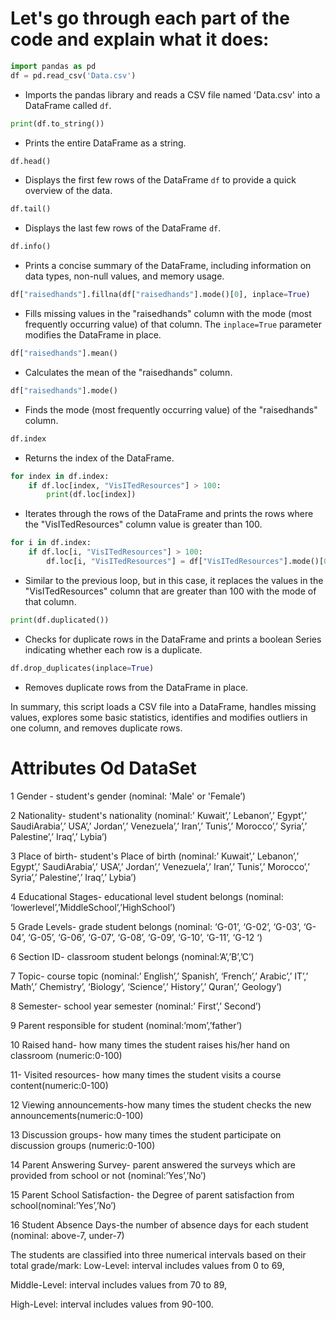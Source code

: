 
# Let's go through each part of the code and explain what it does:

```python
import pandas as pd
df = pd.read_csv('Data.csv')
```
- Imports the pandas library and reads a CSV file named 'Data.csv' into a DataFrame called `df`.

```python
print(df.to_string()) 
```
- Prints the entire DataFrame as a string.

```python
df.head()
```
- Displays the first few rows of the DataFrame `df` to provide a quick overview of the data.

```python
df.tail()
```
- Displays the last few rows of the DataFrame `df`.

```python
df.info()
```
- Prints a concise summary of the DataFrame, including information on data types, non-null values, and memory usage.

```python
df["raisedhands"].fillna(df["raisedhands"].mode()[0], inplace=True)
```
- Fills missing values in the "raisedhands" column with the mode (most frequently occurring value) of that column. The `inplace=True` parameter modifies the DataFrame in place.

```python
df["raisedhands"].mean()
```
- Calculates the mean of the "raisedhands" column.

```python
df["raisedhands"].mode()
```
- Finds the mode (most frequently occurring value) of the "raisedhands" column.

```python
df.index
```
- Returns the index of the DataFrame.

```python
for index in df.index:
    if df.loc[index, "VisITedResources"] > 100:
        print(df.loc[index])
```
- Iterates through the rows of the DataFrame and prints the rows where the "VisITedResources" column value is greater than 100.

```python
for i in df.index:
    if df.loc[i, "VisITedResources"] > 100:
        df.loc[i, "VisITedResources"] = df["VisITedResources"].mode()[0]
```
- Similar to the previous loop, but in this case, it replaces the values in the "VisITedResources" column that are greater than 100 with the mode of that column.

```python
print(df.duplicated())
```
- Checks for duplicate rows in the DataFrame and prints a boolean Series indicating whether each row is a duplicate.

```python
df.drop_duplicates(inplace=True)
```
- Removes duplicate rows from the DataFrame in place.

In summary, this script loads a CSV file into a DataFrame, handles missing values, explores some basic statistics, identifies and modifies outliers in one column, and removes duplicate rows.

# Attributes Od DataSet
1 Gender - student's gender (nominal: 'Male' or 'Female’)

2 Nationality- student's nationality (nominal:’ Kuwait’,’ Lebanon’,’ Egypt’,’ SaudiArabia’,’ USA’,’ Jordan’,’
Venezuela’,’ Iran’,’ Tunis’,’ Morocco’,’ Syria’,’ Palestine’,’ Iraq’,’ Lybia’)

3 Place of birth- student's Place of birth (nominal:’ Kuwait’,’ Lebanon’,’ Egypt’,’ SaudiArabia’,’ USA’,’ Jordan’,’
Venezuela’,’ Iran’,’ Tunis’,’ Morocco’,’ Syria’,’ Palestine’,’ Iraq’,’ Lybia’)

4 Educational Stages- educational level student belongs (nominal: ‘lowerlevel’,’MiddleSchool’,’HighSchool’)

5 Grade Levels- grade student belongs (nominal: ‘G-01’, ‘G-02’, ‘G-03’, ‘G-04’, ‘G-05’, ‘G-06’, ‘G-07’, ‘G-08’, ‘G-09’, ‘G-10’, ‘G-11’, ‘G-12 ‘)

6 Section ID- classroom student belongs (nominal:’A’,’B’,’C’)

7 Topic- course topic (nominal:’ English’,’ Spanish’, ‘French’,’ Arabic’,’ IT’,’ Math’,’ Chemistry’, ‘Biology’, ‘Science’,’ History’,’ Quran’,’ Geology’)

8 Semester- school year semester (nominal:’ First’,’ Second’)

9 Parent responsible for student (nominal:’mom’,’father’)

10 Raised hand- how many times the student raises his/her hand on classroom (numeric:0-100)

11- Visited resources- how many times the student visits a course content(numeric:0-100)

12 Viewing announcements-how many times the student checks the new announcements(numeric:0-100)

13 Discussion groups- how many times the student participate on discussion groups (numeric:0-100)

14 Parent Answering Survey- parent answered the surveys which are provided from school or not
(nominal:’Yes’,’No’)

15 Parent School Satisfaction- the Degree of parent satisfaction from school(nominal:’Yes’,’No’)

16 Student Absence Days-the number of absence days for each student (nominal: above-7, under-7)

The students are classified into three numerical intervals based on their total grade/mark:
Low-Level: interval includes values from 0 to 69,

Middle-Level: interval includes values from 70 to 89,

High-Level: interval includes values from 90-100.
